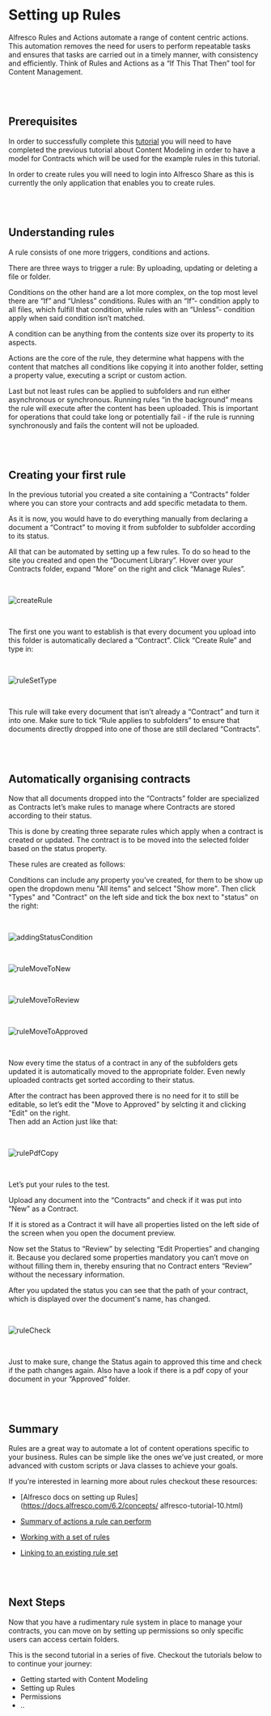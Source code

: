 # Setting up Rules

Alfresco Rules and Actions automate a range of content centric actions. This automation removes the need for users to perform repeatable tasks and ensures that tasks are carried out in a timely manner, with consistency and efficiently. Think of Rules and Actions as a “If This That Then” tool for Content Management.  

<br />
<br />

## Prerequisites

In order to successfully complete this [tutorial](contentModel.md) you will need to have completed the previous tutorial about Content Modeling in order to have a model for Contracts which will be used for the example rules in this tutorial.

In order to create rules you will need to login into Alfresco Share as this is currently the only application that enables you to create rules. 

<br />
<br />

## Understanding rules

A rule consists of one more triggers, conditions and actions.

There are three ways to trigger a rule: By uploading, updating or deleting a file or folder.

Conditions on the other hand are a lot more complex, on the top most level there are “If” and “Unless” conditions.
Rules with an “If”- condition apply to all files, which fulfill that condition, while rules with an “Unless”- condition apply when said condition isn’t matched.
 
A condition can be anything from the contents size over its property to its aspects.

Actions are the core of the rule, they determine what happens with the content that matches all conditions like copying it into another folder, setting a property value, executing a script or custom action. 

Last but not least rules can be applied to subfolders and run either asynchronous or synchronous. Running rules “in the background” means the rule will execute after the content has been uploaded. This is important for operations that could take long or potentially fail - if the rule is running synchronously and fails the content will not be uploaded. 

<br />
<br />

## Creating your first rule

In the previous tutorial you created a site containing a “Contracts” folder where you can store your contracts and add specific metadata to them.

As it is now, you would have to do everything manually from declaring a document a “Contract” to moving it from subfolder to subfolder according to its status.

All that can be automated by setting up a few rules.
To do so head to the site you created and open the “Document Library”. Hover over your Contracts folder, expand “More” on the right and click “Manage Rules”. 

<br />

![createRule](../images/contract-management/createRule.gif)

<br />

The first one you want to establish is that every document you upload into this folder is automatically declared a “Contract”.
Click “Create Rule” and type in:

<br />

![ruleSetType](../images/contract-management/ruleSetType.png)

<br />

This rule will take every document that isn’t already a “Contract” and turn it into one.
Make sure to tick “Rule applies to subfolders” to ensure that documents directly dropped into one of those are still declared “Contracts”.

<br />
<br />

## Automatically organising contracts

Now that all documents dropped into the “Contracts” folder are specialized as Contracts let’s make rules to manage where Contracts are stored according to their status.

This is done by creating three separate rules which apply when a contract is created or updated. The contract is to be moved into the selected folder based on the status property.

These rules are created as follows:

Conditions can include any property you've created, for them to be show up open the dropdown menu "All items" and selcect "Show more".
Then click "Types" and "Contract" on the left side and tick the box next to "status" on the right:

<br />

![addingStatusCondition](../images/contract-management/addingStatusCondition.gif) 

<br />

![ruleMoveToNew](../images/contract-management/ruleMoveToNew.png)

<br />

![ruleMoveToReview](../images/contract-management/ruleMoveToReview.png)

<br />

![ruleMoveToApproved](../images/contract-management/ruleMoveToApproved.png)

<br />

Now every time the status of a contract in any of the subfolders gets updated it is automatically moved to the appropriate folder.
Even newly uploaded contracts get sorted according to their status. 

After the contract has been approved there is no need for it to still be editable, so let’s edit the "Move to Approved" by selcting it and clicking "Edit" on the right.  
Then add an Action just like that:

<br />

![rulePdfCopy](../images/contract-management/rulePdfCopy.png)

<br />

Let’s put your rules to the test.

Upload any document into the “Contracts” and check if it was put into “New” as a Contract. 

If it is stored as a Contract it will have all properties listed on the left side of the screen when you open the document preview.

Now set the Status to “Review” by selecting “Edit Properties” and changing it. Because you declared some properties mandatory you can’t move on without filling them in, thereby ensuring that no Contract enters “Review” without the necessary information.

After you updated the status you can see that the path of your contract, which is displayed over the document's name, has changed.

<br />

![ruleCheck](../images/contract-management/ruleCheck.gif)

<br />

Just to make sure, change the Status again to approved this time and check if the path changes again.
Also have a look if there is a pdf copy of your document in your “Approved” folder.

<br />
<br />

## Summary

Rules are a great way to automate a lot of content operations specific to your business. Rules can be simple like the ones we’ve just created, or more advanced with custom scripts or Java classes to achieve your goals.

If you’re interested in learning more about rules checkout these resources:

- [Alfresco docs on setting up Rules](https://docs.alfresco.com/6.2/concepts/
  alfresco-tutorial-10.html)  
  
- [Summary of actions a rule can perform](https://docs.alfresco.com/6.2/references/rule-actions.html)  
  
- [Working with a set of rules](https://docs.alfresco.com/6.2/concepts/library-folder-rules-defined.html)  
  
- [Linking to an existing rule set](https://docs.alfresco.com/6.2/tasks/library-folder-rules-define-link.html)

  <br />
  <br />

## Next Steps

Now that you have a rudimentary rule system in place to manage your contracts, you can move on by setting up permissions so only specific users can access certain folders.

This is the second tutorial in a series of five. Checkout the tutorials below to to continue your journey:

- Getting started with Content Modeling  
- Setting up Rules  
- Permissions  
- ..
